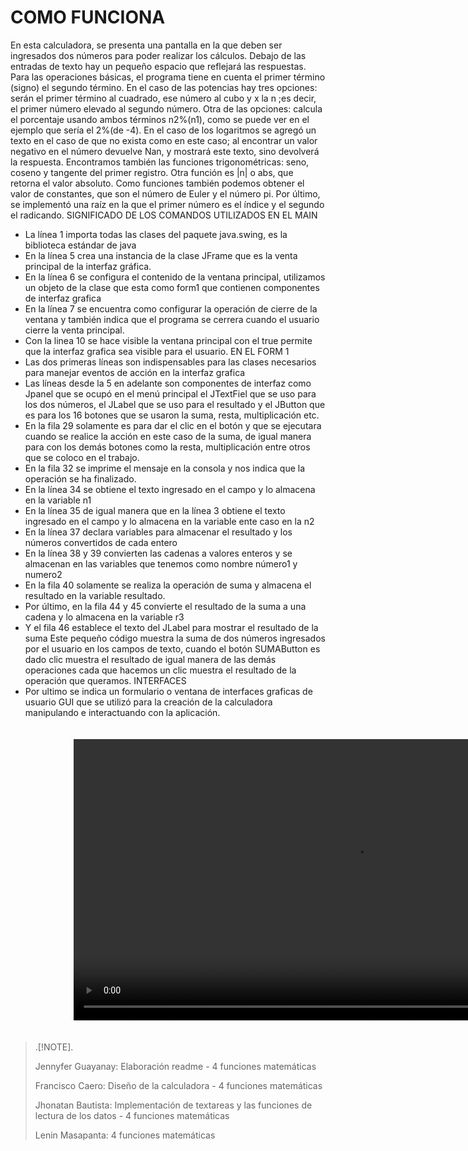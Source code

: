 # COMO FUNCIONA 
En esta calculadora, se presenta una pantalla en la que deben ser ingresados dos números para poder realizar los cálculos.
Debajo de las entradas de texto hay un pequeño espacio que reflejará las respuestas.
Para las operaciones básicas, el programa tiene en cuenta el primer término (signo) el segundo término.
En el caso de las potencias hay tres opciones: serán el primer término al cuadrado, ese número al cubo y x la n ;es decir, el primer número elevado al segundo número.
Otra de las opciones: calcula el porcentaje usando ambos términos n2%(n1), como se puede ver en el ejemplo que sería el 2%(de -4).
En el caso de los logaritmos se agregó un texto en el caso de que no exista como en este caso; al encontrar un valor negativo en el número devuelve Nan, y mostrará este texto, sino devolverá la respuesta.
Encontramos también las funciones trigonométricas: seno, coseno y tangente del primer registro.
Otra función es |n| o abs, que retorna el valor absoluto.
Como funciones también podemos obtener el valor de constantes, que son el número de Euler y el número pi.
Por último, se implementó una raíz en la que el primer número es el índice y el segundo el radicando.
SIGNIFICADO DE LOS COMANDOS UTILIZADOS 
EN EL MAIN 
-	La línea 1 importa todas las clases del paquete java.swing, es la biblioteca estándar de java 
-	En la línea 5 crea una instancia de la clase JFrame que es la venta principal de la interfaz gráfica.
-	En la línea 6 se configura el contenido de la ventana principal, utilizamos un objeto de la clase que esta como form1 que contienen componentes de interfaz grafica 
-	En la línea 7 se encuentra como configurar la operación de cierre de la ventana y también indica que el programa se cerrera cuando el usuario cierre la venta principal. 
-	Con la linea 10 se hace visible la ventana principal con el true permite que la interfaz grafica sea visible para el usuario. 
EN EL FORM 1
-	Las dos primeras líneas son indispensables para las clases necesarios para manejar eventos de acción en la interfaz grafica 
-	Las líneas desde la 5 en adelante son componentes de interfaz como Jpanel que se ocupó en el menú principal el JTextFiel que se uso para los dos números, el JLabel que se uso para el resultado y el JButton que es para los 16 botones que se usaron la suma, resta, multiplicación etc.
-	En la fila 29 solamente es para dar el clic en el botón y que se ejecutara cuando se realice la acción en este caso de la suma, de igual manera para con los demás botones como la resta, multiplicación entre otros que se coloco en el trabajo. 
-	En la fila 32 se imprime el mensaje en la consola y nos indica que la operación se ha finalizado. 
-	En la línea   34 se obtiene el texto ingresado en el campo y lo almacena en la variable n1
-	En la línea 35 de igual manera que en la línea 3 obtiene el texto ingresado en el campo y lo almacena en la variable ente caso en la n2
-	En la línea 37 declara variables para almacenar el resultado y los números convertidos de cada entero
-	En la línea 38 y 39 convierten las cadenas a valores enteros y se almacenan en las variables que tenemos como nombre número1 y numero2 
-	En la fila 40 solamente se realiza la operación de suma y almacena el resultado en la variable resultado. 
-	Por último, en la fila 44 y 45 convierte el resultado de la suma a una cadena y lo almacena en la variable r3
-	Y el fila 46 establece el texto del JLabel para mostrar el resultado de la suma 
Este pequeño código muestra la suma de dos números ingresados por el usuario en los campos de texto, cuando el botón SUMAButton es dado clic muestra el resultado de igual manera de las demás operaciones cada que hacemos un clic muestra el resultado de la operación que queramos. 
INTERFACES 
-	Por ultimo se indica un formulario o ventana de interfaces graficas de usuario GUI que se utilizó para la creación de la calculadora manipulando e interactuando con la aplicación. 


<video src="Video%20de%20WhatsApp%202024-01-24%20a%20las%2021.46.56_069c2fcb.mp4" controls title="Funcionamiento" style="width: 900px; margin: 20px 20%;"></video>

> .[!NOTE].
>
>Jennyfer Guayanay: Elaboración readme - 4 funciones matemáticas 
>
>Francisco Caero: Diseño de la calculadora - 4 funciones matemáticas
>
>Jhonatan Bautista: Implementación de textareas y las funciones de lectura de los datos - 4 funciones matemáticas
>
>Lenin Masapanta: 4 funciones matemáticas

